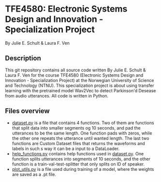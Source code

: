 # TFE4580: Electronic Systems Design and Innovation - Specialization Project

By Julie E. Schult & Laura F. Ven

## Description

This git repository contains all source code written By Julie E. Schult & Laura F. Ven for the course TFE4580 (Electronic Systems Design and Innovation - Specialization Project) at the Norwegian University of Science and Technology (NTNU). This specialization project is about using transfer learning with the pretrained model Wav2Vec to detect Parkinson'd Desease from audio utterances. All code is written in Python.

## Files overview

* [dataset.py](datasey.py) is a file that contains 4 functions. Two of them are functions that split data into smaller segments og 10 seconds, and pad the utterances to be the same length. One function pads with zeros, while the other one repeats the utterance until wanted length. The last two functions are Custom Dataset files that returns the waveforms and labels in such s way it can be a input to a DataLoader.
* [help_functions.py](help_functions.py) contains help functions used in [dataset.py](datasey.py). One function splits utterances into segments of 10 seconds, and the other function is a train-val-test-splitter that only splits on ID of speaker.
* [plot_utils.py](plot_utils.py) is a file used during training of a model, where the weights are saved as a .pt file.
